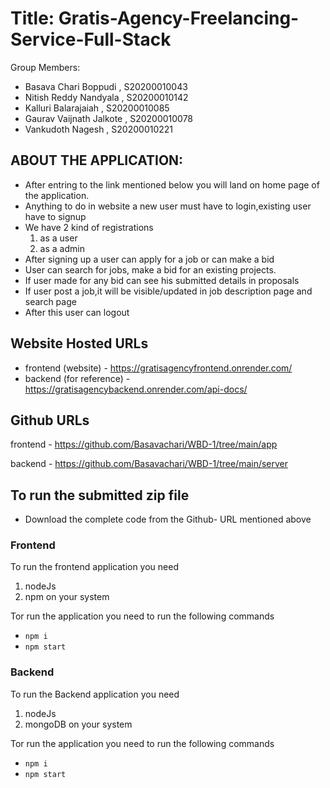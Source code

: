 # Title: Gratis-Agency-Freelancing-Service-Full-Stack
Group Members:
- Basava Chari Boppudi    , S20200010043
- Nitish Reddy Nandyala   , S20200010142
- Kalluri Balarajaiah     , S20200010085
- Gaurav Vaijnath Jalkote , S20200010078
- Vankudoth Nagesh        , S20200010221

## ABOUT THE APPLICATION:
- After entring to the link mentioned below you will land on home page of the application.
- Anything to do in website a new user must have to login,existing user have to signup
- We have 2 kind of registrations
  1. as a user
  2. as a admin
- After signing up a user can apply for a job or can make a bid 
- User can search for jobs, make a bid for an existing projects.
- If user made for any bid can see his submitted details in proposals  
- If user post a job,it will be visible/updated in job description page and search page
- After this user can logout  



## Website Hosted URLs

- frontend (website) - https://gratisagencyfrontend.onrender.com/
- backend (for reference) - https://gratisagencybackend.onrender.com/api-docs/


## Github URLs

frontend - https://github.com/Basavachari/WBD-1/tree/main/app

backend - https://github.com/Basavachari/WBD-1/tree/main/server

## To run the submitted zip file

- Download the complete code from the Github- URL mentioned above

### Frontend

To run the frontend application you need

1. nodeJs
2. npm on your system

Tor run the application you need to run the following commands

- `npm i`
- `npm start`

### Backend

To run the Backend application you need

1. nodeJs
2. mongoDB on your system

Tor run the application you need to run the following commands

- `npm i`
- `npm start`
